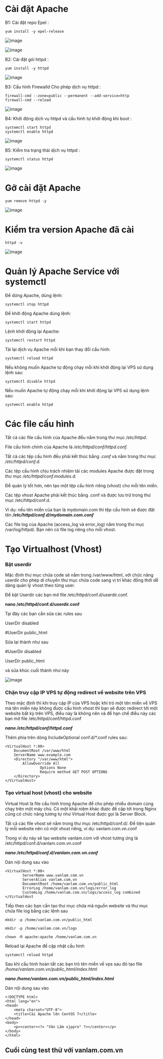 #  Cài đặt Apache
B1: Cài đặt repo Epel :
```
yum install -y epel-release
```

![image](https://user-images.githubusercontent.com/111721629/188775772-55b9ba43-09ed-4599-975f-eb7e15aafd42.png)

![image](https://user-images.githubusercontent.com/111721629/188775709-7cb7d7d8-a59c-40a8-8af3-4ea9794cb1ab.png)


B2: Cài đặt gói httpd :
```
yum install -y httpd
```
![image](https://user-images.githubusercontent.com/111721629/188776062-380d98de-0b93-4fd3-85e8-9f347ed82d7c.png)



B3: Cấu hình Firewalld Cho phép dịch vụ httpd  :
```
firewall-cmd --zone=public --permanent --add-service=http
firewall-cmd --reload
```
![image](https://user-images.githubusercontent.com/111721629/188776584-18ee377f-b3a5-4fbe-86f0-83f815a862d0.png)

B4: Khởi động dịch vụ httpd và cấu hình tự khởi động khi boot  :
```
systemctl start httpd
systemctl enable httpd
```
![image](https://user-images.githubusercontent.com/111721629/188776993-05fe24f9-6fdd-4a7d-960d-bbb82dedc725.png)

B5: Kiểm tra trạng thái dịch vụ httpd :
```
systemctl status httpd
```
![image](https://user-images.githubusercontent.com/111721629/188777085-fcef20d5-5f69-4f01-bb3b-1bc3f160db5d.png)

# Gỡ cài đặt Apache
```
yum remove httpd -y
```
![image](https://user-images.githubusercontent.com/111721629/188777480-ea8e4a1b-d5dc-4e80-b28b-eb4d288f27c5.png)

# Kiểm tra version Apache đã cài
```
httpd -v
```
![image](https://user-images.githubusercontent.com/111721629/188777231-8ab06d28-b6fa-4b92-a290-df6ea92e4631.png)

# Quản lý Apache Service với systemctl

Để dừng Apache, dùng lệnh:
```
systemctl stop httpd
```
Để khởi động Apache dùng lệnh:
```
systemctl start httpd
```
Lệnh khởi động lại Apache:
```
systemctl restart httpd
```
Tải lại dịch vụ Apache mỗi khi bạn thay đổi cấu hình:
```
systemctl reload httpd
```
Nếu không muốn Apache tự động chạy mỗi khi khởi động lại VPS sử dụng lệnh sau:
```
systemctl disable httpd
```
Nếu muốn Apache tự động chạy mỗi khi khởi động lại VPS sử dụng lệnh sau:
```
systemctl enable httpd
```

# Các file cấu hình

Tất cả các file cấu hình của Apache đều nằm trong thư mục */etc/httpd.*

File cấu hình chính của Apache là */etc/httpd/conf/httpd.conf.*

Tất cả các tệp cấu hình đều phải kết thúc bằng *.conf* và nằm trong thư mục */etc/httpd/conf.d.*

Các tệp cấu hình chịu trách nhiệm tải các modules Apache được đặt trong thư mục */etc/httpd/conf.modules.d.*

Để quản lý tốt hơn, nên tạo một tệp cấu hình riêng (vhost) cho mỗi tên miền.

Các tệp vhost Apache phải kết thúc bằng .conf và được lưu trữ trong thư mục /etc/httpd/conf.d. 

Ví dụ: nếu tên miền của bạn là mydomain.com thì tệp cấu hình sẽ được đặt tên ***/etc/httpd/conf.d/mydomain.com.conf***

Các file log của Apache (access_log và error_log) nằm trong thư mục /var/log/httpd/. Bạn nên có file log riêng cho mỗi vhost.

# Tạo Virtualhost (Vhost)

### Bật userdir

Mặc định thư mục chứa code sẽ nằm trong /var/www/html, với chức năng userdir cho phép di chuyển thư mục chứa code sang vị trí khác đồng thời dễ dàng quản lý vhost theo từng user.

Để bật Userdir các bạn mở file /etc/httpd/conf.d/userdir.conf.

**nano /etc/httpd/conf.d/userdir.conf**

Tại đây các bạn cần sửa các rules sau

UserDir disabled

#UserDir public_html

Sửa lại thành như sau

#UserDir disabled

UserDir public_html

và sửa khúc cuối thành như này

![image](https://user-images.githubusercontent.com/111721629/188820952-67ed4909-3a9b-43e2-8c20-73d24e48bece.png)

### Chặn truy cập IP VPS tự động redirect về website trên VPS

Theo mặc định thì khi truy cập IP của VPS hoặc khi trỏ một tên miền về VPS mà tên miền này không được cấu hình vhost thì bạn sẽ được redirect tới một website bất kỳ trên VPS, điều này là không nên và để hạn chế điều này các bạn mở file /etc/httpd/conf/httpd.conf

***nano /etc/httpd/conf/httpd.conf***

Thêm phía trên dòng IncludeOptional conf.d/*.conf rules sau:
```
<VirtualHost *:80>
	DocumentRoot /var/www/html
	ServerName www.example.com
	<Directory "/var/www/html">
		AllowOverride All
                Options None
                Require method GET POST OPTIONS
	</Directory>
</VirtualHost>
```

### Tạo virtual host (vhost) cho website

Virtual Host là file cấu hình trong Apache để cho phép nhiều domain cùng chạy trên một máy chủ. Có một khái niệm khác được đề cập tới trong Nginx cũng có chức năng tương tự như Virtual Host được gọi là Server Block.

Tất cả các file vhost sẽ nằm trong thư mục /etc/httpd/conf.d/. Để tiện quản lý mỗi website nên có một vhost riêng, ví dụ: vanlam.com.vn.conf

Trong ví dụ này sẽ tạo website vanlam.com với vhost tương ứng là /etc/httpd/conf.d/vanlam.com.vn.conf

***nano /etc/httpd/conf.d/vanlam.com.vn.conf***

Dán nội dung sau vào
```
<VirtualHost *:80>
        ServerName www.vanlam.com.vn
        ServerAlias vanlam.com.vn
        DocumentRoot /home/vanlam.com.vn/public_html
        ErrorLog /home/vanlam.com.vn/logs/error_log
        CustomLog /home/vanlam.com.vn/logs/access_log combined
</VirtualHost

```
Tiếp theo các bạn cần tạo thư mục chứa mã nguồn website và thư mục chứa file log bằng các lệnh sau
```
mkdir -p /home/vanlam.com.vn/public_html

mkdir -p /home/vanlam.com.vn/logs

chown -R apache:apache /home/vanlam.com.vn

```
Reload lại Apache để cập nhật cấu hình
```
systemctl reload httpd
```
Sau khi cấu hình hoàn tất các bạn trỏ tên miền về vps sau đó tạo file */home/vanlam.com.vn/public_html/index.html*

***nano /home/vanlam.com.vn/public_html/index.html***

Dán nội dung sau vào
```
<!DOCTYPE html>
<html lang="en">
<head>
	<meta charset="UTF-8">
	<title>Cài Apache lên CentOS 7</title>
</head>
<body>
	<p><center><?= "Văn Lâm vjppro" ?></center></p>
</body>
</html>
```


## Cuối cùng test thử với vanlam.com.vn

